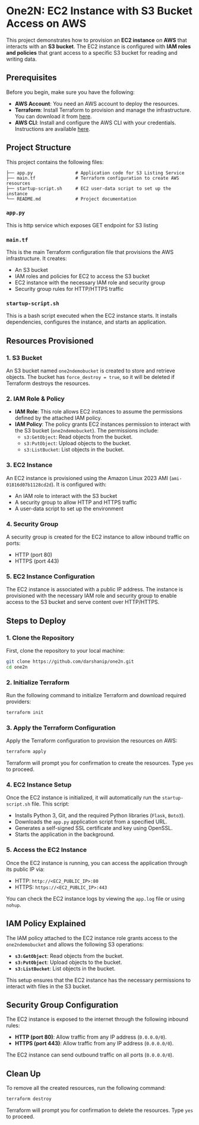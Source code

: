 
# One2N: EC2 Instance with S3 Bucket Access on AWS

This project demonstrates how to provision an **EC2 instance** on **AWS** that interacts with an **S3 bucket**. The EC2 instance is configured with **IAM roles and policies** that grant access to a specific S3 bucket for reading and writing data.

## Prerequisites

Before you begin, make sure you have the following:

- **AWS Account**: You need an AWS account to deploy the resources.
- **Terraform**: Install Terraform to provision and manage the infrastructure. You can download it from [here](https://www.terraform.io/downloads.html).
- **AWS CLI**: Install and configure the AWS CLI with your credentials. Instructions are available [here](https://docs.aws.amazon.com/cli/latest/userguide/install-cliv2.html).

## Project Structure

This project contains the following files:

```
├── app.py                # Application code for S3 Listing Service
├── main.tf               # Terraform configuration to create AWS resources
├── startup-script.sh     # EC2 user-data script to set up the instance
└── README.md             # Project documentation
```

### `app.py`

This is http service which exposes GET endpoint for S3 listing

### `main.tf`

This is the main Terraform configuration file that provisions the AWS infrastructure. It creates:

- An S3 bucket
- IAM roles and policies for EC2 to access the S3 bucket
- EC2 instance with the necessary IAM role and security group
- Security group rules for HTTP/HTTPS traffic

### `startup-script.sh`

This is a bash script executed when the EC2 instance starts. It installs dependencies, configures the instance, and starts an application.

## Resources Provisioned

### 1. **S3 Bucket**

An S3 bucket named `one2ndemobucket` is created to store and retrieve objects. The bucket has `force_destroy = true`, so it will be deleted if Terraform destroys the resources.

### 2. **IAM Role & Policy**

- **IAM Role**: This role allows EC2 instances to assume the permissions defined by the attached IAM policy.
- **IAM Policy**: The policy grants EC2 instances permission to interact with the S3 bucket (`one2ndemobucket`). The permissions include:
  - `s3:GetObject`: Read objects from the bucket.
  - `s3:PutObject`: Upload objects to the bucket.
  - `s3:ListBucket`: List objects in the bucket.

### 3. **EC2 Instance**

An EC2 instance is provisioned using the Amazon Linux 2023 AMI (`ami-01816d07b1128cd2d`). It is configured with:
- An IAM role to interact with the S3 bucket
- A security group to allow HTTP and HTTPS traffic
- A user-data script to set up the environment

### 4. **Security Group**

A security group is created for the EC2 instance to allow inbound traffic on ports:
- HTTP (port 80)
- HTTPS (port 443)

### 5. **EC2 Instance Configuration**

The EC2 instance is associated with a public IP address. The instance is provisioned with the necessary IAM role and security group to enable access to the S3 bucket and serve content over HTTP/HTTPS.

## Steps to Deploy

### 1. Clone the Repository

First, clone the repository to your local machine:

```bash
git clone https://github.com/darshanip/one2n.git
cd one2n
```

### 2. Initialize Terraform

Run the following command to initialize Terraform and download required providers:

```bash
terraform init
```

### 3. Apply the Terraform Configuration

Apply the Terraform configuration to provision the resources on AWS:

```bash
terraform apply
```

Terraform will prompt you for confirmation to create the resources. Type `yes` to proceed.

### 4. EC2 Instance Setup

Once the EC2 instance is initialized, it will automatically run the `startup-script.sh` file. This script:
- Installs Python 3, Git, and the required Python libraries (`Flask`, `Boto3`).
- Downloads the `app.py` application script from a specified URL.
- Generates a self-signed SSL certificate and key using OpenSSL.
- Starts the application in the background.

### 5. Access the EC2 Instance

Once the EC2 instance is running, you can access the application through its public IP via:
- HTTP: `http://<EC2_PUBLIC_IP>:80`
- HTTPS: `https://<EC2_PUBLIC_IP>:443`

You can check the EC2 instance logs by viewing the `app.log` file or using `nohup`.

## IAM Policy Explained

The IAM policy attached to the EC2 instance role grants access to the `one2ndemobucket` and allows the following S3 operations:

- **`s3:GetObject`**: Read objects from the bucket.
- **`s3:PutObject`**: Upload objects to the bucket.
- **`s3:ListBucket`**: List objects in the bucket.

This setup ensures that the EC2 instance has the necessary permissions to interact with files in the S3 bucket.

## Security Group Configuration

The EC2 instance is exposed to the internet through the following inbound rules:
- **HTTP (port 80)**: Allow traffic from any IP address (`0.0.0.0/0`).
- **HTTPS (port 443)**: Allow traffic from any IP address (`0.0.0.0/0`).

The EC2 instance can send outbound traffic on all ports (`0.0.0.0/0`).

## Clean Up

To remove all the created resources, run the following command:

```bash
terraform destroy
```

Terraform will prompt you for confirmation to delete the resources. Type `yes` to proceed.